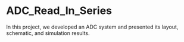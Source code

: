 # ADC_Read_In_Series
In this project, we developed an ADC system and presented its layout, schematic, and simulation results.
